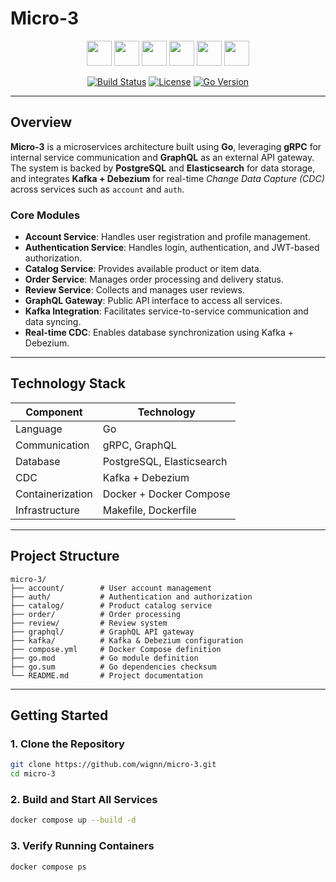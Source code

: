
# Micro-3

<div align="center">

<!-- Technologies Used -->
<img src="https://www.vectorlogo.zone/logos/golang/golang-icon.svg" height="40" />
<img src="https://cdn.jsdelivr.net/gh/devicons/devicon@latest/icons/grpc/grpc-original.svg" height="40"/>
<img src="https://www.vectorlogo.zone/logos/graphql/graphql-icon.svg" height="40" />
<img src="https://www.vectorlogo.zone/logos/elastic/elastic-icon.svg" height="40" />
<img src="https://www.vectorlogo.zone/logos/postgresql/postgresql-icon.svg" height="40" />
<img src="https://www.vectorlogo.zone/logos/apache_kafka/apache_kafka-icon.svg" height="40" />

</div>

<div align="center">

[![Build Status](https://img.shields.io/badge/build-passing-brightgreen)](https://github.com/wignn/micro-3/actions)
[![License](https://img.shields.io/badge/license-MIT-blue.svg)](#license)
[![Go Version](https://img.shields.io/badge/go-1.21+-blue)](https://golang.org/)

</div>

---

## Overview

**Micro-3** is a microservices architecture built using **Go**, leveraging **gRPC** for internal service communication and **GraphQL** as an external API gateway. The system is backed by **PostgreSQL** and **Elasticsearch** for data storage, and integrates **Kafka + Debezium** for real-time *Change Data Capture (CDC)* across services such as `account` and `auth`.

### Core Modules

- **Account Service**: Handles user registration and profile management.
- **Authentication Service**: Handles login, authentication, and JWT-based authorization.
- **Catalog Service**: Provides available product or item data.
- **Order Service**: Manages order processing and delivery status.
- **Review Service**: Collects and manages user reviews.
- **GraphQL Gateway**: Public API interface to access all services.
- **Kafka Integration**: Facilitates service-to-service communication and data syncing.
- **Real-time CDC**: Enables database synchronization using Kafka + Debezium.

---

## Technology Stack

| Component         | Technology              |
|------------------|--------------------------|
| Language          | Go                      |
| Communication     | gRPC, GraphQL           |
| Database          | PostgreSQL, Elasticsearch |
| CDC               | Kafka + Debezium        |
| Containerization  | Docker + Docker Compose |
| Infrastructure    | Makefile, Dockerfile    |

---

## Project Structure

```
micro-3/
├── account/        # User account management
├── auth/           # Authentication and authorization
├── catalog/        # Product catalog service
├── order/          # Order processing
├── review/         # Review system
├── graphql/        # GraphQL API gateway
├── kafka/          # Kafka & Debezium configuration
├── compose.yml     # Docker Compose definition
├── go.mod          # Go module definition
├── go.sum          # Go dependencies checksum
└── README.md       # Project documentation
```

---

## Getting Started

### 1. Clone the Repository

```bash
git clone https://github.com/wignn/micro-3.git
cd micro-3
```

### 2. Build and Start All Services

```bash
docker compose up --build -d
```

### 3. Verify Running Containers

```bash
docker compose ps
```
